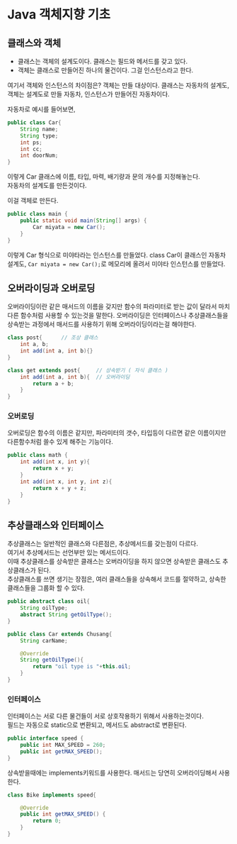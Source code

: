 # Java 객체지향 기초

## 클래스와 객체
- 클래스는 객체의 설계도이다. 클래스는 필드와 메서드를 갖고 있다.     
- 객체는 클래스로 만들어진 하나의 물건이다. 그걸 인스턴스라고 한다.

여기서 객체와 인스턴스의 차이점은?
객체는 만들 대상이다. 클래스는 자동차의 설계도, 객체는 설계도로 만들 자동차, 인스턴스가 만들어진 자동차이다.

자동차로 예시를 들어보면,
```java
public class Car{
    String name;
    String type;
    int ps;
    int cc;
    int doorNum;
}
```
이렇게 Car 클래스에 이름, 타입, 마력, 배기량과 문의 개수를 지정해놓는다.     
자동차의 설계도를 만든것이다.

이걸 객체로 만든다.
```java
public class main {
    public static void main(String[] args) {
        Car miyata = new Car();
    }
}
```
이렇게 Car 형식으로 미야타라는 인스턴스를 만들었다.
class Car이 클래스인 자동차 설계도,
```Car miyata = new Car();```로 메모리에 올려서 미야타 인스턴스를 만들었다.

## 오버라이딩과 오버로딩
오버라이딩이란 같은 매서드의 이름을 갖지만 함수의 파라미터로 받는 값이 달라서 마치 다른 함수처럼 사용할 수 있는것을 말한다.
오버라이딩은 인터페이스나 추상클래스들을 상속받는 과정에서 매서드를 사용하기 위해 오버라이딩이라는걸 해야한다.
```java
class post{      // 조상 클래스
    int a, b;
    int add(int a, int b){}
}

class get extends post{     // 상속받기 ( 자식 클래스 )
    int add(int a, int b){  // 오버라이딩
        return a + b;
    }
}
```
### 오버로딩
오버로딩은 함수의 이름은 같지만, 파라미터의 갯수, 타입등이 다르면 같은 이름이지만 다른함수처럼 쓸수 있게 해주는 기능이다.
```java
public class math {
    int add(int x, int y){
        return x + y;
    }
    int add(int x, int y, int z){
        return x + y + z;
    }
}
```

## 추상클래스와 인터페이스
추상클래스는 일반적인 클래스와 다른점은, 추상메서드를 갖는점이 다르다.   
여기서 추상메서드는 선언부만 있는 메서드이다.      
이때 추상클래스를 상속받은 클래스는 오버라이딩을 하지 않으면 상속받은 클래스도 추상클래스가 된다.      
추상클래스를 쓰면 생기는 장점은, 여러 클래스들을 상속해서 코드를 절약하고, 상속한 클래스들을 그룹화 할 수 있다.
```java
public abstract class oil{
    String oilType;
    abstract String getOilType();
}
```

```java
public class Car extends Chusang{
    String carName;

    @Override
    String getOilType(){
        return "oil type is "+this.oil;
    }
}
```

### 인터페이스 
인터페이스는 서로 다른 물건들이 서로 상호작용하기 위해서 사용하는것이다.         
필드는 자동으로 static으로 변환되고, 메서드도 abstract로 변환된다.
```java
public interface speed {
    public int MAX_SPEED = 260;
    public int getMAX_SPEED();
}
```
상속받을때에는 implements키워드를 사용한다. 매서드는 당연히 오버라이딩해서 사용한다.
```java
class Bike implements speed{

    @Override
    public int getMAX_SPEED() {
        return 0;
    }
}
```